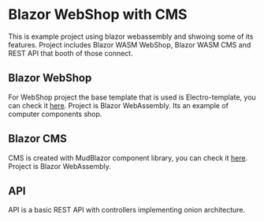 # Blazor WebShop with CMS

This is example project using blazor webassembly and shwoing some of its features. Project includes Blazor WASM WebShop, Blazor WASM CMS and REST API that booth of those connect.

## Blazor WebShop

For WebShop project the base template that is used is Electro-template, you can check it [here](https://www.templateshub.net/template/Electro-eCommerce-Website-Templates). Project is Blazor WebAssembly. Its an example of computer components shop.

## Blazor CMS

CMS is created with MudBlazor component library, you can check it [here](https://mudblazor.com/). Project is Blazor WebAssembly.

## API

API is a basic REST API with controllers implementing onion architecture.
